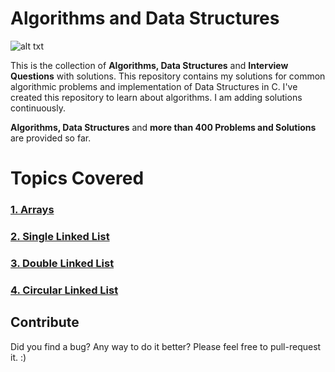 # Algorithms and Data Structures

![alt txt](https://media.geeksforgeeks.org/wp-content/cdn-uploads/20190529171221/Learning-Data-Structures-and-Algorithms-is-Important1-1024x424.png)

This is the collection of **Algorithms, Data Structures** and **Interview Questions** with solutions.
This repository contains my solutions for common algorithmic problems and implementation of Data Structures in C.
I've created this repository to learn about algorithms. I am adding solutions continuously. 


**Algorithms,  Data Structures** and **more than 400 Problems and Solutions** are provided so far.

# Topics Covered

### [1. Arrays](https://github.com/lakshaygoyal425/DS-Algorithmic-Questions/tree/main/Data%20Structure/Arrays)
### [2. Single Linked List](https://github.com/lakshaygoyal425/DS-Algorithmic-Questions/tree/main/Data%20Structure/Single%20Linked%20List)
### [3. Double Linked List](https://github.com/lakshaygoyal425/DS-Algorithmic-Questions/tree/main/Data%20Structure/Double%20Linked%20List)
### [4. Circular Linked List](https://github.com/lakshaygoyal425/DS-Algorithmic-Questions/tree/main/Data%20Structure/Circular%20Linked%20List)

## Contribute

Did you find a bug? Any way to do it better? Please feel free to pull-request it. :)
